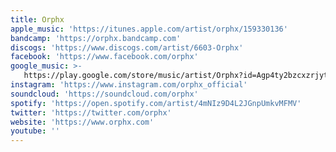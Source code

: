 ```yaml
---
title: Orphx
apple_music: 'https://itunes.apple.com/artist/orphx/159330136'
bandcamp: 'https://orphx.bandcamp.com'
discogs: 'https://www.discogs.com/artist/6603-Orphx'
facebook: 'https://www.facebook.com/orphx'
google_music: >-
   https://play.google.com/store/music/artist/Orphx?id=Agp4ty2bzcxzrjytgnc73nxq5uu
instagram: 'https://www.instagram.com/orphx_official'
soundcloud: 'https://soundcloud.com/orphx'
spotify: 'https://open.spotify.com/artist/4mNIz9D4L2JGnpUmkvMFMV'
twitter: 'https://twitter.com/orphx'
website: 'https://www.orphx.com'
youtube: ''
---
```

